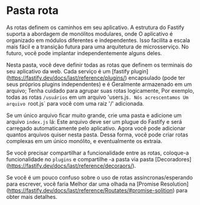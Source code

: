 # Pasta rota

As rotas definem os caminhos em seu aplicativo.
A estrutura do Fastify suporta a abordagem de monólitos modulares, onde
O aplicativo é organizado em módulos diferentes e independentes.
Isso facilita a escala mais fácil e a transição futura para uma arquitetura de microsserviço.
No futuro, você pode implantar independentemente alguns deles.

Nesta pasta, você deve definir todas as rotas que definem os terminais
do seu aplicativo da web.
Cada serviço é um [fastify
plugin] (https://fastify.dev/docs/last/reference/plugins/)
encapsulado (pode ter seus próprios plugins independentes) e é
Geralmente armazenado em um arquivo; Tenha cuidado para agrupar suas rotas logicamente,
Por exemplo, todas as rotas `/usuários` em um arquivo 'users.js`. Nós acrescentamos
Um arquivo `root.js` para você com uma raiz '/' adicionada.

Se um único arquivo ficar muito grande, crie uma pasta e adicione um arquivo `index.js` lá:
Este arquivo deve ser um plugue do Fastify e será carregado automaticamente
pelo aplicativo. Agora você pode adicionar quantos arquivos quiser nesta pasta.
Dessa forma, você pode criar rotas complexas em um único monólito,
e eventualmente os extraía.

Se você precisar compartilhar a funcionalidade entre as rotas, coloque-a
funcionalidade no `plugins` e compartilhe -a pasta via pasta
[Decoradores] (https://fastify.dev/docs/last/reference/decoraors/).

Se você é um pouco confuso sobre o uso de rotas assíncronas/esperando para escrever, você faria
Melhor dar uma olhada na [Promise Resolution] (https://fastify.dev/docs/last/reference/Routates/#promise-solition) para obter mais detalhes.